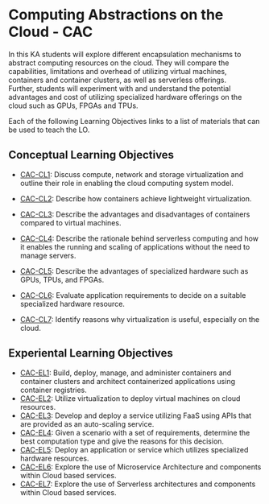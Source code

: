 # Computing Abstractions on the Cloud - CAC

In this KA students will explore different encapsulation mechanisms
to abstract computing resources on the cloud. They will compare the
capabilities, limitations and overhead of utilizing virtual machines,
containers and container clusters, as well as serverless offerings.  
Further, students will experiment with and understand the potential
advantages and cost of utilizing specialized hardware offerings on
the cloud such as GPUs, FPGAs and TPUs.
<!--
## Learning Objectives

### Virtualization
* Discuss compute, network and storage virtualization and
outline their role in enabling the cloud computing system
model. Identify reasons why virtualization is useful, especially on the cloud.
* Utilize virtualization to deploy virtual machines on cloud
resources

### Containers
* Describe how containers achieve lightweight virtualization.
* Describe the advantages and disadvantages of containers
compared to virtual machines.
* Build, deploy, manage, and administer containers and container clusters and architect containerized applications using
container registries.

### FaaS
* Describe the rationale behind serverless computing and how
it enables the running and scaling of applications without
the need to manage servers.
* Develop and deploy a service utilizing FaaS using APIs that
are provided as an auto-scaling service.
* Given a scenario with a set of requirements, determine the
best computation type and give the reasons for this decision.

### Specialized Computer Resources
* Describe the advantages of specialized hardware such as
GPUs, TPUs, and FPGAs.
* Evaluate application requirements to decide on a suitable
specialized hardware resource.
* Deploy an application or service which utilizes specialized
hardware resources.
-->

Each of the following Learning Objectives links to a list of materials that can be used to teach the LO.

## Conceptual Learning Objectives

* [CAC-CL1](LOs/CAC-CL1.md):    Discuss compute, network and storage virtualization and outline their role in enabling the cloud computing system model.
* [CAC-CL2](LOs/CAC-CL2.md):    Describe how containers achieve lightweight virtualization.
* [CAC-CL3](LOs/CAC-CL3.md):    Describe the advantages and disadvantages of containers compared to virtual machines.

* [CAC-CL4](LOs/CAC-CL4.md):    Describe the rationale behind serverless computing and how it enables the running and scaling of applications without the need to manage servers.
* [CAC-CL5](LOs/CAC-CL5.md):    Describe the advantages of specialized hardware such as GPUs, TPUs, and FPGAs.
* [CAC-CL6](LOs/CAC-CL6.md):    Evaluate application requirements to decide on a suitable specialized hardware resource.
* [CAC-CL7](LOs/CAC-CL7.md):  Identify reasons why virtualization is useful, especially on the cloud.

## Experiental Learning Objectives

* [CAC-EL1](LOs/CAC-EL1.md):    Build, deploy, manage, and administer containers and container clusters and architect containerized applications using container registries.
* [CAC-EL2](LOs/CAC-EL2.md):    Utilize virtualization to deploy virtual machines on cloud resources.
* [CAC-EL3](LOs/CAC-EL3.md):    Develop and deploy a service utilizing FaaS using APIs that are provided as an auto-scaling service.
* [CAC-EL4](LOs/CAC-EL4.md):    Given a scenario with a set of requirements, determine the best computation type and give the reasons for this decision.
* [CAC-EL5](LOs/CAC-EL5.md):    Deploy an application or service which utilizes specialized hardware resources.
* [CAC-EL6](LOs/CAC-EL6.md):    Explore the use of Microservice Architecture and components within Cloud based services.
* [CAC-EL7](LOs/CAC-EL7.md):    Explore the use of Serverless architectures and components within Cloud based services.

